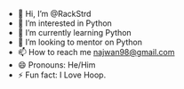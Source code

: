 - 👋 Hi, I’m @RackStrd
- 👀 I’m interested in Python
- 🌱 I’m currently learning Python
- 👥 I’m looking to mentor on Python
- 📫 How to reach me najwan98@gmail.com
- 😄 Pronouns: He/Him
- ⚡ Fun fact: I Love Hoop.

<!---
RackStrd/RackStrd is a ✨ special ✨ repository because its `README.md` (this file) appears on your GitHub profile.
You can click the Preview link to take a look at your changes.
--->
